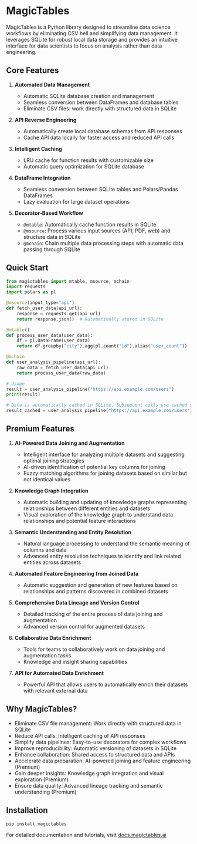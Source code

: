 # MagicTables

MagicTables is a Python library designed to streamline data science workflows by eliminating CSV hell and simplifying data management. It leverages SQLite for robust local data storage and provides an intuitive interface for data scientists to focus on analysis rather than data engineering.

## Core Features

1. **Automated Data Management**
   - Automatic SQLite database creation and management
   - Seamless conversion between DataFrames and database tables
   - Eliminate CSV files: work directly with structured data in SQLite

2. **API Reverse Engineering**
   - Automatically create local database schemas from API responses
   - Cache API data locally for faster access and reduced API calls

3. **Intelligent Caching**
   - LRU cache for function results with customizable size
   - Automatic query optimization for SQLite database

4. **DataFrame Integration**
   - Seamless conversion between SQLite tables and Polars/Pandas DataFrames
   - Lazy evaluation for large dataset operations

5. **Decorator-Based Workflow**
   - `@mtable`: Automatically cache function results in SQLite
   - `@msource`: Process various input sources (API, PDF, web) and structure data in SQLite
   - `@mchain`: Chain multiple data processing steps with automatic data passing through SQLite

## Quick Start

```python
from magictables import mtable, msource, mchain
import requests
import polars as pl

@msource(input_type="api")
def fetch_user_data(api_url):
    response = requests.get(api_url)
    return response.json()  # Automatically stored in SQLite

@mtable()
def process_user_data(user_data):
    df = pl.DataFrame(user_data)
    return df.groupby("city").agg(pl.count("id").alias("user_count"))

@mchain
def user_analysis_pipeline(api_url):
    raw_data = fetch_user_data(api_url)
    return process_user_data(raw_data)

# Usage
result = user_analysis_pipeline("https://api.example.com/users")
print(result)

# Data is automatically cached in SQLite. Subsequent calls use cached data:
result_cached = user_analysis_pipeline("https://api.example.com/users")
```

## Premium Features

1. **AI-Powered Data Joining and Augmentation**
   - Intelligent interface for analyzing multiple datasets and suggesting optimal joining strategies
   - AI-driven identification of potential key columns for joining
   - Fuzzy matching algorithms for joining datasets based on similar but not identical values

2. **Knowledge Graph Integration**
   - Automatic building and updating of knowledge graphs representing relationships between different entities and datasets
   - Visual exploration of the knowledge graph to understand data relationships and potential feature interactions

3. **Semantic Understanding and Entity Resolution**
   - Natural language processing to understand the semantic meaning of columns and data
   - Advanced entity resolution techniques to identify and link related entities across datasets

4. **Automated Feature Engineering from Joined Data**
   - Automatic suggestion and generation of new features based on relationships and patterns discovered in combined datasets

5. **Comprehensive Data Lineage and Version Control**
   - Detailed tracking of the entire process of data joining and augmentation
   - Advanced version control for augmented datasets

6. **Collaborative Data Enrichment**
   - Tools for teams to collaboratively work on data joining and augmentation tasks
   - Knowledge and insight sharing capabilities

7. **API for Automated Data Enrichment**
   - Powerful API that allows users to automatically enrich their datasets with relevant external data

## Why MagicTables?

- Eliminate CSV file management: Work directly with structured data in SQLite
- Reduce API calls: Intelligent caching of API responses
- Simplify data pipelines: Easy-to-use decorators for complex workflows
- Improve reproducibility: Automatic versioning of datasets in SQLite
- Enhance collaboration: Shared access to structured data and APIs
- Accelerate data preparation: AI-powered joining and feature engineering (Premium)
- Gain deeper insights: Knowledge graph integration and visual exploration (Premium)
- Ensure data quality: Advanced lineage tracking and semantic understanding (Premium)

## Installation

```bash
pip install magictables
```

For detailed documentation and tutorials, visit [docs.magictables.ai](https://docs.magictables.ai)
